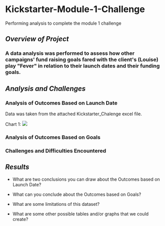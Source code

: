 # Kickstarter-Module-1-Challenge
Performing analysis to complete the module 1 challenge 

## *Overview of Project*

### A data analysis was performed to assess how other campaigns' fund raising goals fared with the client's (Louise) play "Fever" in relation to their launch dates and their funding goals.

## *Analysis and Challenges*

### Analysis of Outcomes Based on Launch Date

Data was taken from the attached Kickstarter_Chalenge excel file.

Chart 1:
![](https://github.com/jsaltmd/Kickstarter-Module-1-Challenge/blob/master/Resources/Theater_Outcomes_vs_Launch.png
)

### Analysis of Outcomes Based on Goals

### Challenges and Difficulties Encountered

## *Results*

- What are two conclusions you can draw about the Outcomes based on Launch Date?

- What can you conclude about the Outcomes based on Goals?

- What are some limitations of this dataset?

- What are some other possible tables and/or graphs that we could create?
